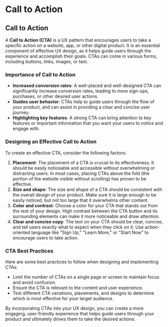 # Call to Action

## Call to Action

A **Call to Action (CTA)** is a UX pattern that encourages users to take a specific action on a website, app, or other digital product. It is an essential component of effective UX design, as it helps guide users through the experience and accomplish their goals. CTAs can come in various forms, including buttons, links, images, or text.

### Importance of Call to Action

- **Increased conversion rates**: A well-placed and well-designed CTA can significantly increase conversion rates, leading to more sign-ups, purchases, or other desired user actions.
- **Guides user behavior**: CTAs help to guide users through the flow of your product, and can assist in providing a clear and concise user journey.
- **Highlighting key features**: A strong CTA can bring attention to key features or important information that you want your users to notice and engage with.

### Designing an Effective Call to Action

To create an effective CTA, consider the following factors:

1. **Placement**: The placement of a CTA is crucial to its effectiveness. It should be easily noticeable and accessible without overwhelming or distracting users. In most cases, placing CTAs above the fold (the portion of the website visible without scrolling) has proven to be effective.
2. **Size and shape**: The size and shape of a CTA should be consistent with the overall design of your product. Make sure it is large enough to be easily noticed, but not too large that it overwhelms other content.
3. **Color and contrast**: Choose a color for your CTA that stands out from the rest of your design. High contrast between the CTA button and its surrounding elements can make it more noticeable and draw attention.
4. **Clear and concise copy**: The text on your CTA should be clear, concise, and tell users exactly what to expect when they click on it. Use action-oriented language like "Sign Up," "Learn More," or "Start Now" to encourage users to take action.

### CTA Best Practices

Here are some best practices to follow when designing and implementing CTAs:

- Limit the number of CTAs on a single page or screen to maintain focus and avoid confusion.
- Ensure the CTA is relevant to the content and user experience.
- Test different CTA variations, placements, and designs to determine which is most effective for your target audience.

By incorporating CTAs into your UX design, you can create a more engaging, user-friendly experience that helps guide users through your product and ultimately drives them to take the desired actions.